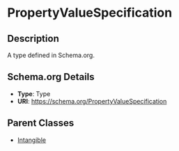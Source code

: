 # PropertyValueSpecification

## Description
A type defined in Schema.org.

## Schema.org Details
- **Type**: Type
- **URI**: https://schema.org/PropertyValueSpecification

## Parent Classes
- [Intangible](../Intangible.md)


